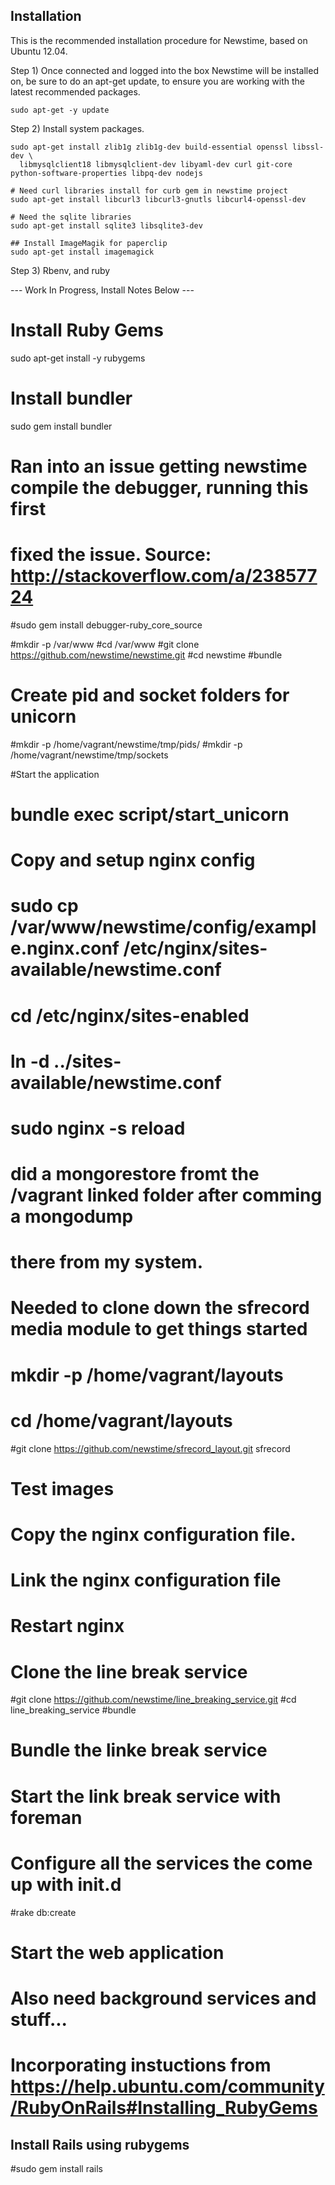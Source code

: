 ## Installation

This is the recommended installation procedure for Newstime, based on Ubuntu
12.04.

Step 1) Once connected and logged into the box Newstime will be installed on, be
sure to do an apt-get update, to ensure you are working with the latest
recommended packages.

    sudo apt-get -y update

Step 2) Install system packages.

    sudo apt-get install zlib1g zlib1g-dev build-essential openssl libssl-dev \
      libmysqlclient18 libmysqlclient-dev libyaml-dev curl git-core python-software-properties libpq-dev nodejs

    # Need curl libraries install for curb gem in newstime project
    sudo apt-get install libcurl3 libcurl3-gnutls libcurl4-openssl-dev

    # Need the sqlite libraries
    sudo apt-get install sqlite3 libsqlite3-dev

    ## Install ImageMagik for paperclip
    sudo apt-get install imagemagick


Step 3) Rbenv, and ruby





--- Work In Progress, Install Notes Below ---

# Install Ruby Gems
sudo apt-get install -y rubygems

# Install bundler
sudo gem install bundler

# Ran into an issue getting newstime compile the debugger, running this first
# fixed the issue. Source: http://stackoverflow.com/a/23857724
#sudo gem install debugger-ruby_core_source

#mkdir -p /var/www
#cd /var/www
#git clone https://github.com/newstime/newstime.git
#cd newstime
#bundle

# Create pid and socket folders for unicorn
#mkdir -p /home/vagrant/newstime/tmp/pids/
#mkdir -p /home/vagrant/newstime/tmp/sockets

#Start the application
# bundle exec script/start_unicorn

# Copy and setup nginx config
# sudo cp /var/www/newstime/config/example.nginx.conf /etc/nginx/sites-available/newstime.conf
# cd /etc/nginx/sites-enabled
# ln -d ../sites-available/newstime.conf
# sudo nginx -s reload

# did a mongorestore fromt the /vagrant linked folder after comming a mongodump
# there from my system.

# Needed to clone down the sfrecord media module to get things started
# mkdir -p /home/vagrant/layouts
# cd /home/vagrant/layouts
#git clone https://github.com/newstime/sfrecord_layout.git sfrecord

# Test images



# Copy the nginx configuration file.
# Link the nginx configuration file
# Restart nginx
# Clone the line break service
#git clone https://github.com/newstime/line_breaking_service.git
#cd line_breaking_service
#bundle
# Bundle the linke break service
# Start the link break service with foreman

# Configure all the services the come up with init.d

#rake db:create

# Start the web application

# Also need background services and stuff...



# Incorporating instuctions from https://help.ubuntu.com/community/RubyOnRails#Installing_RubyGems

## Install Rails using rubygems
#sudo gem install rails
